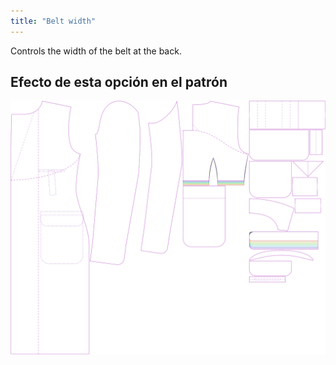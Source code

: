 ```yaml
---
title: "Belt width"
---
```


Controls the width of the belt at the back.

## Efecto de esta opción en el patrón

![This image shows the effect of this option by superimposing several variants that have a different value for this option](carlton_beltwidth_sample.svg "Effect of this option on the pattern")
